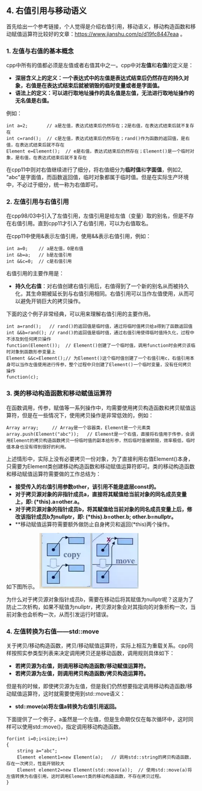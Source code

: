 ## 4. 右值引用与移动语义

首先给出一个参考链接，个人觉得是介绍右值引用，移动语义，移动构造函数和移动赋值运算符比较好的文章：https://www.jianshu.com/p/d19fc8447eaa 。

### 1. 左值与右值的基本概念

cpp中所有的值都必须是左值或者右值其中之一。cpp中对**左值**和**右值**的定义是：

+ **深层含义上的定义：一个表达式中的左值是表达式结束后仍然存在的持久对象，右值是在表达式结束后就被销毁的临时变量或者是字面值。**
+ **语法上的定义：可以进行取地址操作的具名值是左值，无法进行取地址操作的无名值是右值。**

例如：

```
int a=2;       // a是左值，表达式结束后仍然存在；2是右值，在表达式结束后就不复存在
int c=rand();  // c是左值，表达式结束后仍然存在；rand()作为函数的返回值，是右值，在表达式结束后就不存在
Element e=Element();  // e是右值，表达式结束后仍然存在；Element()是一个临时对象，是右值，在表达式结束后就不复存在
```

在cpp11中则对右值继续进行了细分，将右值细分为**临时值**和**字面值**，例如2, "abc"是字面值，而函数返回值，临时对象都属于临时值。但是在实际生产环境中，不必过于细分，统一称为右值即可。

### 2. 左值引用与右值引用

在cpp98/03中引入了左值引用，左值引用是给左值（变量）取的别名，但是不存在右值引用。直到cpp11才引入了右值引用，可以为右值取名。

在cpp11中使用&表示左值引用，使用&&表示右值引用，例如：

```
int a=0;    // a是左值，0是右值
int &b=a;   // b是左值引用
int &&c=0;  // c是右值引用
```

右值引用的主要作用是：

+ **持久化右值**：对右值创建右值引用后，右值得到了一个新的别名从而被持久化，其生命期被延长到与右值引用相同。右值引用可以当作左值使用，从而可以避免开销巨大的拷贝操作。

下面的这个例子非常经典，可以用来理解右值引用的主要作用。

```
int a=rand();   // rand()的返回值是临时值，通过将临时值拷贝给a得到了函数返回值
int &&b=rand(); // rand()的返回值是临时值，通过右值引用使得临时值持久化，过程中不涉及到任何拷贝操作
function(Element());  // Element()创建了一个临时值，调用function时会拷贝该临时对象到函数形参变量上
Element &&c=Element();// 为Element()这个临时值创建了一个右值引用c，右值引用本身可以当作左值使用进行传参，整个过程中只创建了Element()一个临时变量，没有任何拷贝操作
function(c);          
```

### 3. 类的移动构造函数和移动赋值运算符

在函数调用，传参，赋值等一系列操作中，均需要使用拷贝构造函数和拷贝赋值运算符，但是在一些情况下，使用拷贝操作是非常低效的，例如：

```
Array array;     // Array是一个容器类，Element是一个元素类
array.push(Element("abc"));   // Element是一个右值，直接将右值用于传参，会调用Element的拷贝构造函数拷贝一份临时值的副本给形参，然后临时值被销毁，效率极低，临时值本身也没有得到很好的利用。
```
上述情形中，实际上没有必要拷贝一份对象，为了直接利用右值Element()本身，只需要为Element类创建移动构造函数和移动赋值运算符即可。类的移动构造函数和移动赋值运算符需要做的工作总结为：

+ **接受传入的右值引用参数other，该引用不能是底层const的。**
+ **对于拷贝源对象的非指针成员a，直接将其赋值给当前对象的同名成员变量上，即: (\*this).a=other.a。**
+ **对于拷贝源对象的指针成员b，将其赋值给当前对象的同名成员变量上后，修改该指针成员b为nullptr，即: (\*this).b=other.b; other.b=nullptr。**
+ **移动赋值运算符需要额外做防止自身拷贝和返回(\*this)两个操作。

如下图所示。
![avatar](https://github.com/Happyxianyueveryday/cppnote/blob/master/4.%20%E5%8F%B3%E5%80%BC%E5%BC%95%E7%94%A8%E4%B8%8E%E7%A7%BB%E5%8A%A8%E8%AF%AD%E4%B9%89/pics/4427263-81a47fdc9b8d9e98.webp)

为什么对于拷贝源对象指针成员b，需要在移动后将其赋值为nullptr呢？这是为了防止二次析构，如果不赋值为nullptr，拷贝源对象会对其指向的对象析构一次，当前对象也会析构一次，从而引发运行时错误。

### 4. 左值转换为右值——std::move
关于拷贝/移动构造函数，拷贝/移动赋值运算符，实际上相互为重载关系。cpp同样按照实参类型列表来决定调用拷贝还是移动函数，调用规则具体如下：

+ **若拷贝源为右值，则调用移动构造函数/移动赋值运算符。**
+ **若拷贝源为左值，则调用拷贝构造函数/拷贝构造运算符。**

但是有的时候，即使拷贝源为左值，但是我们仍然想要指定调用移动构造函数/移动赋值运算符，这时就需要使用到std::move语义：

+ **std::move(a)将左值a转换为右值引用返回。**

下面提供了一个例子，a虽然是一个左值，但是生命期仅仅在每次循环中，这时同样可以使用std::move()，指定调用移动构造函数。

```
for(int i=0;i<size;i++)
{
    string a="abc";
    Element element1=new Element(a);   // 调用std::string的拷贝构造函数，存在一次拷贝，性能开销较大
    Element element2=new Element(std::move(a));  // 使用std::move(a)将左值转换为右值引用，这时调用Element类的移动构造函数，不存在拷贝过程。
}
```


